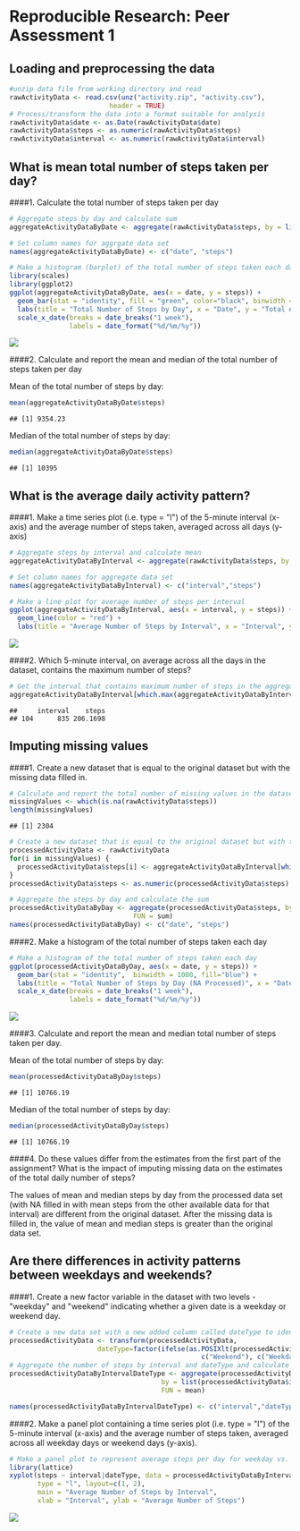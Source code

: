 # Reproducible Research: Peer Assessment 1



## Loading and preprocessing the data

```r
#unzip data file from working directory and read
rawActivityData <- read.csv(unz("activity.zip", "activity.csv"),
                         header = TRUE)
# Process/transform the data into a format suitable for analysis
rawActivityData$date <- as.Date(rawActivityData$date)
rawActivityData$steps <- as.numeric(rawActivityData$steps)
rawActivityData$interval <- as.numeric(rawActivityData$interval)
```

## What is mean total number of steps taken per day?
####1. Calculate the total number of steps taken per day


```r
# Aggregate steps by day and calculate sum
aggregateActivityDataByDate <- aggregate(rawActivityData$steps, by = list(rawActivityData$date), FUN = sum, na.rm = TRUE)

# Set column names for aggrgate data set
names(aggregateActivityDataByDate) <- c("date", "steps")

# Make a histogram (barplot) of the total number of steps taken each day
library(scales)
library(ggplot2)
ggplot(aggregateActivityDataByDate, aes(x = date, y = steps)) + 
  geom_bar(stat = "identity", fill = "green", color="black", binwidth = 1000) + 
  labs(title = "Total Number of Steps by Day", x = "Date", y = "Total # of Steps") +
  scale_x_date(breaks = date_breaks("1 week"),
               labels = date_format("%d/%m/%y")) 
```

![](PA1_template_files/figure-html/totalstepsperday-1.png) 

####2. Calculate and report the mean and median of the total number of steps taken per day

Mean of the total number of steps by day:

```r
mean(aggregateActivityDataByDate$steps)
```

```
## [1] 9354.23
```
Median of the total number of steps by day:

```r
median(aggregateActivityDataByDate$steps)
```

```
## [1] 10395
```

## What is the average daily activity pattern?
####1. Make a time series plot (i.e. type = "l") of the 5-minute interval (x-axis) and the average number of steps taken, averaged across all days (y-axis)


```r
# Aggregate steps by interval and calculate mean
aggregateActivityDataByInterval <- aggregate(rawActivityData$steps, by = list(rawActivityData$interval), FUN = mean, na.rm = TRUE)

# Set column names for aggregate data set
names(aggregateActivityDataByInterval) <- c("interval","steps")

# Make a line plot for average number of steps per interval 
ggplot(aggregateActivityDataByInterval, aes(x = interval, y = steps)) + 
  geom_line(color = "red") + 
  labs(title = "Average Number of Steps by Interval", x = "Interval", y = "Average Number of Steps")
```

![](PA1_template_files/figure-html/meanstepsperinterval-1.png) 

####2. Which 5-minute interval, on average across all the days in the dataset, contains the maximum number of steps?


```r
# Get the interval that contains maximum number of steps in the aggregate data set
aggregateActivityDataByInterval[which.max(aggregateActivityDataByInterval$steps), ]
```

```
##     interval    steps
## 104      835 206.1698
```

## Imputing missing values
####1. Create a new dataset that is equal to the original dataset but with the missing data filled in.


```r
# Calculate and report the total number of missing values in the dataset (i.e. the total number of rows with NAs)
missingValues <- which(is.na(rawActivityData$steps))
length(missingValues)
```

```
## [1] 2304
```

```r
# Create a new dataset that is equal to the original dataset but with the missing data filled in using the average number of step from the other available data for that interval
processedActivityData <- rawActivityData
for(i in missingValues) {
  processedActivityData$steps[i] <- aggregateActivityDataByInterval[which(aggregateActivityDataByInterval$interval == processedActivityData[i, "interval"]), "steps"]
}
processedActivityData$steps <- as.numeric(processedActivityData$steps)

# Aggregate the steps by day and calculate the sum
processedActivityDataByDay <- aggregate(processedActivityData$steps, by = list(processedActivityData$date),
                               FUN = sum)
names(processedActivityDataByDay) <- c("date", "steps")
```

####2. Make a histogram of the total number of steps taken each day


```r
# Make a histogram of the total number of steps taken each day 
ggplot(processedActivityDataByDay, aes(x = date, y = steps)) + 
  geom_bar(stat = "identity",  binwidth = 1000, fill="blue") + 
  labs(title = "Total Number of Steps by Day (NA Processed)", x = "Date", y = "Total # of Steps") +
  scale_x_date(breaks = date_breaks("1 week"),
               labels = date_format("%d/%m/%y")) 
```

![](PA1_template_files/figure-html/unnamed-chunk-4-1.png) 

####3. Calculate and report the mean and median total number of steps taken per day. 

Mean of the total number of steps by day:

```r
mean(processedActivityDataByDay$steps)
```

```
## [1] 10766.19
```
Median of the total number of steps by day:

```r
median(processedActivityDataByDay$steps)
```

```
## [1] 10766.19
```

####4. Do these values differ from the estimates from the first part of the assignment? What is the impact of imputing missing data on the estimates of the total daily number of steps?

The values of mean and median steps by day from the processed data set (with NA filled in with mean steps from the other available data for that interval) are different from the original dataset. After the missing data is filled in, the value of mean and median steps is greater than the original data set.

## Are there differences in activity patterns between weekdays and weekends?
####1. Create a new factor variable in the dataset with two levels - "weekday" and "weekend" indicating whether a given date is a weekday or weekend day.


```r
# Create a new data set with a new added column called dateType to identify weekend vs. weekday data based on the date
processedActivityData <- transform(processedActivityData, 
                      dateType=factor(ifelse(as.POSIXlt(processedActivityData$date)$wday %in% c(0, 6), 
                                                c("Weekend"), c("Weekday"))))
# Aggregate the number of steps by interval and dateType and calculate the mean
processedActivityDataByIntervalDateType <- aggregate(processedActivityData$steps,
                                      by = list(processedActivityData$interval, processedActivityData$dateType),
                                      FUN = mean)

names(processedActivityDataByIntervalDateType) <- c("interval","dateType","steps")
```

####2. Make a panel plot containing a time series plot (i.e. type = "l") of the 5-minute interval (x-axis) and the average number of steps taken, averaged across all weekday days or weekend days (y-axis).


```r
# Make a panel plot to represent average steps per day for weekday vs. weekend 
library(lattice)
xyplot(steps ~ interval|dateType, data = processedActivityDataByIntervalDateType,
       type = "l", layout=c(1, 2),
       main = "Average Number of Steps by Interval",
       xlab = "Interval", ylab = "Average Number of Steps")
```

![](PA1_template_files/figure-html/unnamed-chunk-7-1.png) 
